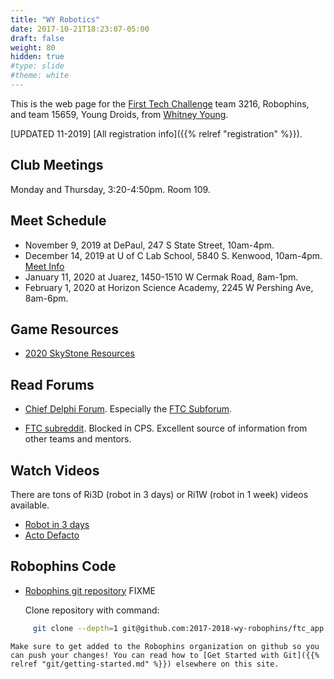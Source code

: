 ```yaml
---
title: "WY Robotics"
date: 2017-10-21T18:23:07-05:00
draft: false
weight: 80
hidden: true
#type: slide
#theme: white
---
```


This is the web page for the [First Tech
Challenge](https://www.firstinspires.org/robotics/ftc) team 3216,
Robophins, and team 15659, Young Droids, from [Whitney Young](http://wyoung.org/).

[UPDATED 11-2019] [All registration info]({{% relref "registration" %}}).

## Club Meetings

Monday and Thursday, 3:20-4:50pm. Room 109.

## Meet Schedule
    
* November 9, 2019 at DePaul, 247 S State Street, 10am-4pm.
* December 14, 2019 at U of C Lab School, 5840 S. Kenwood,
  10am-4pm. [Meet Info](https://docs.google.com/document/d/1YtxHLqVdGZKBEm1mxWnZ6-6baibl_-8HH7RqHt4B55I/edit?usp=sharing)
* January 11, 2020 at Juarez, 1450-1510 W Cermak Road, 8am-1pm.
* February 1, 2020 at Horizon Science Academy, 2245 W Pershing Ave, 8am-6pm.

## Game Resources

* [2020 SkyStone Resources](https://www.firstinspires.org/resource-library/ftc/game-and-season-info)

## Read Forums 
    
* [Chief Delphi Forum](https://www.chiefdelphi.com/forums/index.php). Especially the [FTC Subforum](https://www.chiefdelphi.com/forums/forumdisplay.php?f=146).

* [FTC subreddit](https://www.reddit.com/r/FTC/). Blocked in CPS. Excellent source of information from other teams and mentors.

## Watch Videos

There are tons of Ri3D (robot in 3 days) or Ri1W (robot in 1 week) videos available.

* [Robot in 3 days](https://www.youtube.com/user/robotin3days)
* [Acto Defacto](https://www.youtube.com/watch?v=w384EpOfDL4)

## Robophins Code

* [Robophins git repository](https://github.com/2017-2018-wy-robophins/ftc_app) FIXME

    Clone repository with command:
```bash
     git clone --depth=1 git@github.com:2017-2018-wy-robophins/ftc_app.git
```
    Make sure to get added to the Robophins organization on github so you can push your changes! You can read how to [Get Started with Git]({{% relref "git/getting-started.md" %}}) elsewhere on this site.
